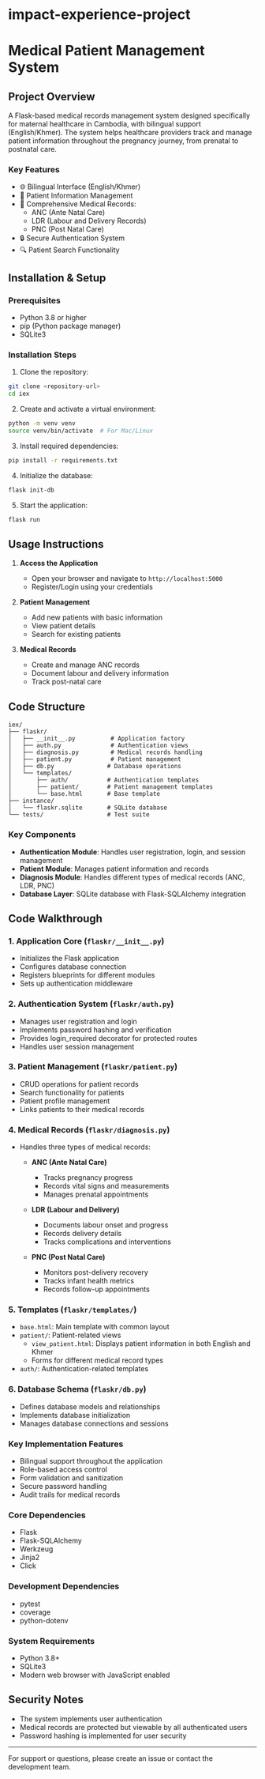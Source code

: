 # impact-experience-project
# Medical Patient Management System

## Project Overview
A Flask-based medical records management system designed specifically for maternal healthcare in Cambodia, with bilingual support (English/Khmer). The system helps healthcare providers track and manage patient information throughout the pregnancy journey, from prenatal to postnatal care.

### Key Features
- 🌐 Bilingual Interface (English/Khmer)
- 👤 Patient Information Management
- 🏥 Comprehensive Medical Records:
  - ANC (Ante Natal Care)
  - LDR (Labour and Delivery Records)
  - PNC (Post Natal Care)
- 🔒 Secure Authentication System
- 🔍 Patient Search Functionality

## Installation & Setup

### Prerequisites
- Python 3.8 or higher
- pip (Python package manager)
- SQLite3

### Installation Steps
1. Clone the repository:
````bash
git clone <repository-url>
cd iex
````

2. Create and activate a virtual environment:
````bash
python -m venv venv
source venv/bin/activate  # For Mac/Linux
````

3. Install required dependencies:
````bash
pip install -r requirements.txt
````

4. Initialize the database:
````bash
flask init-db
````

5. Start the application:
````bash
flask run
````

## Usage Instructions

1. **Access the Application**
   - Open your browser and navigate to `http://localhost:5000`
   - Register/Login using your credentials

2. **Patient Management**
   - Add new patients with basic information
   - View patient details
   - Search for existing patients

3. **Medical Records**
   - Create and manage ANC records
   - Document labour and delivery information
   - Track post-natal care

## Code Structure

```
iex/
├── flaskr/
│   ├── __init__.py          # Application factory
│   ├── auth.py              # Authentication views
│   ├── diagnosis.py         # Medical records handling
│   ├── patient.py           # Patient management
│   ├── db.py               # Database operations
│   └── templates/
│       ├── auth/           # Authentication templates
│       ├── patient/        # Patient management templates
│       └── base.html       # Base template
├── instance/
│   └── flaskr.sqlite       # SQLite database
└── tests/                  # Test suite
```

### Key Components
- **Authentication Module**: Handles user registration, login, and session management
- **Patient Module**: Manages patient information and records
- **Diagnosis Module**: Handles different types of medical records (ANC, LDR, PNC)
- **Database Layer**: SQLite database with Flask-SQLAlchemy integration

## Code Walkthrough

### 1. Application Core (`flaskr/__init__.py`)
- Initializes the Flask application
- Configures database connection
- Registers blueprints for different modules
- Sets up authentication middleware

### 2. Authentication System (`flaskr/auth.py`)
- Manages user registration and login
- Implements password hashing and verification
- Provides login_required decorator for protected routes
- Handles user session management

### 3. Patient Management (`flaskr/patient.py`)
- CRUD operations for patient records
- Search functionality for patients
- Patient profile management
- Links patients to their medical records

### 4. Medical Records (`flaskr/diagnosis.py`)
- Handles three types of medical records:
  - **ANC (Ante Natal Care)**
    - Tracks pregnancy progress
    - Records vital signs and measurements
    - Manages prenatal appointments
  
  - **LDR (Labour and Delivery)**
    - Documents labour onset and progress
    - Records delivery details
    - Tracks complications and interventions
  
  - **PNC (Post Natal Care)**
    - Monitors post-delivery recovery
    - Tracks infant health metrics
    - Records follow-up appointments

### 5. Templates (`flaskr/templates/`)
- `base.html`: Main template with common layout
- `patient/`: Patient-related views
  - `view_patient.html`: Displays patient information in both English and Khmer
  - Forms for different medical record types
- `auth/`: Authentication-related templates

### 6. Database Schema (`flaskr/db.py`)
- Defines database models and relationships
- Implements database initialization
- Manages database connections and sessions

### Key Implementation Features
- Bilingual support throughout the application
- Role-based access control
- Form validation and sanitization
- Secure password handling
- Audit trails for medical records

### Core Dependencies
- Flask
- Flask-SQLAlchemy
- Werkzeug
- Jinja2
- Click

### Development Dependencies
- pytest
- coverage
- python-dotenv

### System Requirements
- Python 3.8+
- SQLite3
- Modern web browser with JavaScript enabled

## Security Notes
- The system implements user authentication
- Medical records are protected but viewable by all authenticated users
- Password hashing is implemented for user security

---

For support or questions, please create an issue or contact the development team.